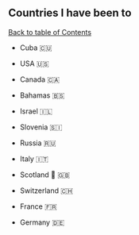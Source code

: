 ## Countries I have been to
[Back to table of Contents](../README.md)

- Cuba 🇨🇺

- USA 🇺🇸

- Canada 🇨🇦

- Bahamas 🇧🇸

- Israel 🇮🇱

- Slovenia 🇸🇮

- Russia 🇷🇺

- Italy 🇮🇹

- Scotland 🏴󠁧󠁢󠁳󠁣󠁴󠁿 🇬🇧

- Switzerland 🇨🇭

- France 🇫🇷

- Germany 🇩🇪
